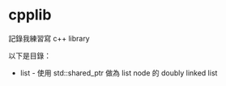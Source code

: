 # cpplib

記錄我練習寫 c++ library

以下是目錄：

- list - 使用 std::shared_ptr 做為 list node 的 doubly linked list
